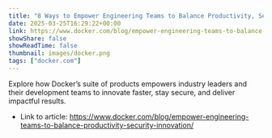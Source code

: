 ```yaml
---
title: "8 Ways to Empower Engineering Teams to Balance Productivity, Security, and Innovation"
date: 2025-03-25T16:29:22+00:00
link: https://www.docker.com/blog/empower-engineering-teams-to-balance-productivity-security-innovation/
showShare: false
showReadTime: false
thumbnail: images/docker.png
tags: ["docker.com"]
---
```

Explore how Docker’s suite of products empowers industry leaders and their development teams to innovate faster, stay secure, and deliver impactful results.

- Link to article: https://www.docker.com/blog/empower-engineering-teams-to-balance-productivity-security-innovation/